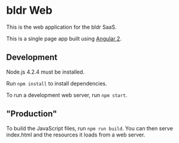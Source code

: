 # bldr Web

This is the web application for the bldr SaaS.

This is a single page app built using [Angular 2](https://angular.io/).

## Development

Node.js 4.2.4 must be installed.

Run `npm install` to install dependencies.

To run a development web server, run `npm start`.

## "Production"

To build the JavaScript files, run `npm run build`. You can then serve
index.html and the resources it loads from a web server.
